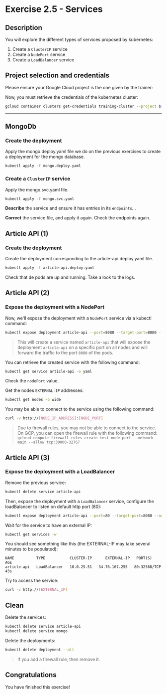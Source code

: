 # Exercise 2.5 - Services

<walkthrough-tutorial-duration duration="25.0"></walkthrough-tutorial-duration>

## Description

You will explore the different types of services proposed by kubernetes:
1. Create a `ClusterIP` service
2. Create a `NodePort` service
3. Create a `LoadBalancer` service

## Project selection and credentials

Please ensure your Google Cloud project is the one given by the trainer: <walkthrough-project-setup></walkthrough-project-setup>


Now, you must retrieve the credentials of the kubernetes cluster:
```sh
gcloud container clusters get-credentials training-cluster --project ${GOOGLE_CLOUD_PROJECT} --zone europe-west1-b
```

---
## MongoDb

### Create the deployment

Apply the <walkthrough-editor-open-file filePath="mongo.deploy.yaml">mongo.deploy.yaml</walkthrough-editor-open-file> file
we do on the previous exercises to create a deployment for the mongo database.

```sh
kubectl apply -f mongo.deploy.yaml
```

### Create a `ClusterIP` service

Apply the <walkthrough-editor-open-file filePath="mongo.svc.yaml">mongo.svc.yaml</walkthrough-editor-open-file> file.

```sh
kubectl apply -f mongo.svc.yaml
```

**Describe** the service and ensure it has entries in its `endpoints`... 

**Correct** the service file, and apply it again. Check the endpoints again.

## Article API (1)

### Create the deployment

Create the deployment corresponding to the <walkthrough-editor-open-file filePath="article-api.deploy.yaml">article-api.deploy.yaml</walkthrough-editor-open-file> file.
```sh
kubectl apply -f article-api.deploy.yaml
```

Check that de pods are up and running. Take a look to the logs.

## Article API (2)

### Expose the deployment with a NodePort

Now, we'll expose the deployment with a `NodePort` service via a kubectl command:

```sh
kubectl expose deployment article-api --port=8080 --target-port=8080 --name=article-api --type=NodePort
```

> This will create a service named `article-api` that will expose the deployment `article-api` on a specific port on all
> nodes and will forward the traffic to the port `8080` of the pods.

You can retrieve the created service with the following command:

```sh
kubectl get service article-api -o yaml
```

Check the `nodePort` value. 

Get the nodes `EXTERNAL-IP` addresses:
```sh
kubectl get nodes -o wide
```

You may be able to connect to the service using the following command:

```sh
curl -v http://[NODE_IP_ADDRESS]:[NODE_PORT]
```

> Due to firewall rules, you may not be able to connect to the service.
> On GCP, you can open the firewall rule with the following command: 
> `gcloud compute firewall-rules create test-node-port --network main --allow tcp:30000-32767`

## Article API (3)

### Expose the deployment with a LoadBalancer

Remove the previous service:
```sh
kubectl delete service article-api
```

Then, expose the deployment with a `LoadBalancer` service, configure the loadBalancer to listen on default http port (80):
```sh
kubectl expose deployment article-api --port=80 --target-port=8080 --name=article-api --type=LoadBalancer
```

Wait for the service to have an external IP:
```sh
kubectl get services -w
```

You should see something like this (the EXTERNAL-IP may take several minutes to be populated):
```
NAME          TYPE           CLUSTER-IP      EXTERNAL-IP   PORT(S)          AGE
article-api   LoadBalancer   10.0.25.51   34.76.167.255   80:32568/TCP   43s
```

Try to access the service:
```sh
curl -v http://[EXTERNAL_IP]
```

## Clean

Delete the services:
```sh
kubectl delete service article-api
kubectl delete service mongo
```

Delete the deployments:
```sh
kubectl delete deployment --all
```

> If you add a firewall rule, then remove it.

## Congratulations

You have finished this exercise!

<walkthrough-conclusion-trophy></walkthrough-conclusion-trophy>
